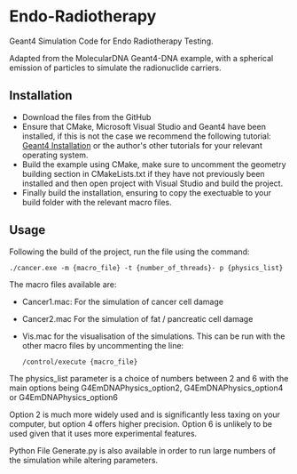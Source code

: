 # Endo-Radiotherapy

Geant4 Simulation Code for Endo Radiotherapy Testing. 

Adapted from the MolecularDNA Geant4-DNA example, with a spherical emission of particles to simulate the radionuclide carriers. 



## Installation
 
- Download the files from the GitHub
- Ensure that CMake, Microsoft Visual Studio and Geant4 have been installed, if this is not the case we recommend the following tutorial: [Geant4 Installation](https://youtu.be/GykiM1lPON4?si=QznL75Rlii4i8V60) or the author's other tutorials for your relevant operating system.
- Build the example using CMake, make sure to uncomment the geometry building section in CMakeLists.txt if they have not previously been installed and then open project with Visual Studio and build the project.
- Finally build the installation, ensuring to copy the exectuable to your build folder with the relevant macro files.

## Usage

Following the build of the project, run the file using the command:

    ./cancer.exe -m {macro_file} -t {number_of_threads}- p {physics_list}

The macro files available are:
- Cancer1.mac: For the simulation of cancer cell damage
- Cancer2.mac For the simulation of fat / pancreatic cell damage
- Vis.mac for the visualisation of the simulations. This can be run with the other macro files by uncommenting the line:
  
      /control/execute {macro_file}

The physics_list parameter is a choice of numbers between 2 and 6 with the main options being G4EmDNAPhysics_option2, G4EmDNAPhysics_option4 or G4EmDNAPhysics_option6

Option 2 is much more widely used and is significantly less taxing on your computer, but option 4 offers higher precision. Option 6 is unlikely to be used given that it uses more experimental features. 

Python File Generate.py is also available in order to run large numbers of the simulation while altering parameters. 
